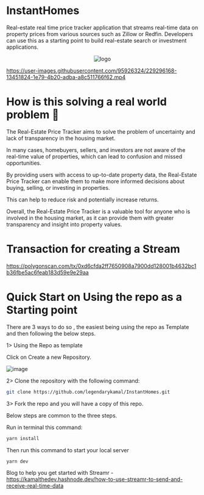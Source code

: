 # InstantHomes

Real-estate real time price tracker application that streams real-time data on property prices from various sources such as Zillow or Redfin. Developers can use this as a starting point to build real-estate search or investment applications.

<div align="center">
  <img src="https://user-images.githubusercontent.com/95926324/229267887-d6c1f90f-ed3d-4ce8-a69f-29a5f313cdab.png" alt="logo" />
</div>

https://user-images.githubusercontent.com/95926324/229296168-13451824-1e79-4b20-adba-a8c511766f62.mp4


# How is this solving a real world problem 🤔 

The Real-Estate Price Tracker aims to solve the problem of uncertainty and lack of transparency in the housing market.

In many cases, homebuyers, sellers, and investors are not aware of the real-time value of properties, which can lead to confusion and missed opportunities.

By providing users with access to up-to-date property data, the Real-Estate Price Tracker can enable them to make more informed decisions about buying, selling, or investing in properties.

This can help to reduce risk and potentially increase returns.

Overall, the Real-Estate Price Tracker is a valuable tool for anyone who is involved in the housing market, as it can provide them with greater transparency and insight into property values.

# Transaction for creating a Stream

https://polygonscan.com/tx/0xd6cfda2ff7650908a7900dd128001b4632bc1b36fbe5ac6feab183d59e9e29aa

# Quick Start on Using the repo as a Starting point

There are 3 ways to do so , the easiest being using the repo as Template and then following the below steps.

1> Using the Repo as template 

Click on Create a new Repository.

![image](https://user-images.githubusercontent.com/95926324/229308987-a3e8eeb7-4abb-40fb-955c-233823966f91.png)

2> Clone the repository with the following command:

```bash
git clone https://github.com/legendarykamal/InstantHomes.git
```

3> Fork the repo and you will have a copy of this repo.

Below steps are common to the three steps.

Run in terminal this command:

```bash
yarn install
```

Then run this command to start your local server

```bash
yarn dev
```

Blog to help you get started with Streamr - https://kamalthedev.hashnode.dev/how-to-use-streamr-to-send-and-receive-real-time-data

